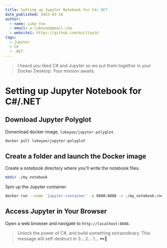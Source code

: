 ```yaml
---
title: Setting up Jupyter Notebook for C#/.NET
date_published: 2025-03-18
author:
  - name: Luke Yoo
  - email: w.lukeyoo@gmail.com
  - website1: https://github.com/micttyoid
tags:
  - Jupyter
  - C#
  - .NET
---
```


> I heard you liked C# and Jupyter so we put them together in your Docker Desktop.
> Your mission awaits.

# Setting up Jupyter Notebook for C#/.NET

## Download Jupyter Polyglot

Donwnload docker image, `lukeyoo/jupyter-polyglot`.

```sh
docker pull lukeyoo/jupyter-polyglot
```

## Create a folder and launch the Docker image

Create a notebook directory where you'll write the notebook files.

```sh
mkdir ./my_notebook
```

Spin up the Jupyter container.

```sh
docker run --name 'jupyter-container' -p 8888:8888 -v ./my_notebook:/notebook -dit lukeyoo/jupyter-polyglot
```

## Access Jupyter in Your Browser

Open a web browser and navigate to `http://localhost:8888`.

> Unlock the power of C#, and build something extraordinary.
> This message will self-destruct in 3... 2... 1... 🕶️🚀